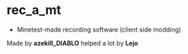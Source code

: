 # rec_a_mt
- Minetest-made recording software (client side modding)

Made by **azekill_DIABLO** helped a lot by **Lejo**
